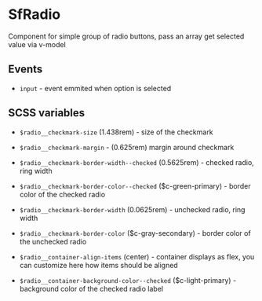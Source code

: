 # SfRadio

Component for simple group of radio buttons, pass an array get selected value via v-model

## Events

- `input` - event emmited when option is selected

<!-- Write down available CSS Modifiers -->

## SCSS variables

- `$radio__checkmark-size` (1.438rem) - size of the checkmark
- `$radio__checkmark-margin` - (0.625rem) margin around checkmark

- `$radio__checkmark-border-width--checked` (0.5625rem) - checked radio, ring width
- `$radio__checkmark-border-color--checked` ($c-green-primary) - border color of the checked radio

- `$radio__checkmark-border-width` (0.0625rem) - unchecked radio, ring width
- `$radio__checkmark-border-color` ($c-gray-secondary) - border color of the unchecked radio


- `$radio__container-align-items` (center) - container displays as flex, you can customize here how items should be aligned
- `$radio__container-background-color--checked` ($c-light-primary) - background color of the checked radio label
<!-- Write down SCSS variables available for configuration -->
